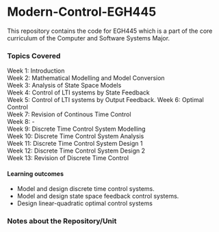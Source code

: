 # Modern-Control-EGH445
This repository contains the code for EGH445 which is a part of the core curriculum of the Computer and Software Systems Major. 

### Topics Covered 
Week 1: Introduction  
Week 2: Mathematical Modelling and Model Conversion  
Week 3: Analysis of State Space Models  
Week 4: Control of LTI systems by State Feedback  
Week 5: Control of LTI systems by Output Feedback. 
Week 6: Optimal Control  
Week 7: Revision of Continous Time Control  
Week 8: -  
Week 9: Discrete Time Control System Modelling  
Week 10: Discrete Time Control System Analysis  
Week 11: Discrete Time Control System Design 1  
Week 12: Discrete Time Control System Design 2  
Week 13: Revision of Discrete Time Control  

#### Learning outcomes
-   Model and design discrete time control systems.
-   Model and design state space feedback control systems.
-   Design linear-quadratic optimal control systems


### Notes about the Repository/Unit
